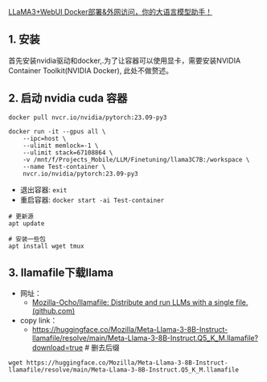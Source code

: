
[LLaMA3+WebUI Docker部署&外网访问，你的大语言模型助手！](https://www.bilibili.com/video/BV1db421Y7sp?vd_source=14fa069dd1a8b00449a35e1427fe06a5)
## 1. 安装

首先安装nvidia驱动和docker,.为了让容器可以使用显卡，需要安装NVIDIA Container Toolkit(NVIDIA Docker), 此处不做赘述。

## 2. 启动 nvidia cuda 容器


```
docker pull nvcr.io/nvidia/pytorch:23.09-py3

docker run -it --gpus all \
	--ipc=host \
	--ulimit memlock=-1 \
	--ulimit stack=67108864 \
	-v /mnt/f/Projects_Mobile/LLM/Finetuning/llama3C7B:/workspace \
	--name Test-container \
	nvcr.io/nvidia/pytorch:23.09-py3
```

- 退出容器: `exit`
- 重启容器: `docker start -ai Test-container`

```
# 更新源
apt update

# 安装一些包
apt install wget tmux
```

## 3. llamafile下载llama

- 网址：
	- [Mozilla-Ocho/llamafile: Distribute and run LLMs with a single file. (github.com)](https://github.com/Mozilla-Ocho/llamafile)
- copy link：
	- https://huggingface.co/Mozilla/Meta-Llama-3-8B-Instruct-llamafile/resolve/main/Meta-Llama-3-8B-Instruct.Q5_K_M.llamafile?download=true  # 删去后缀

```
wget https://huggingface.co/Mozilla/Meta-Llama-3-8B-Instruct-llamafile/resolve/main/Meta-Llama-3-8B-Instruct.Q5_K_M.llamafile
```



